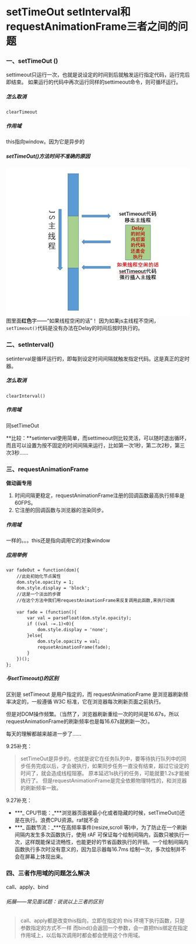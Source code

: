 # setTimeOut  setInterval和requestAnimationFrame三者之间的问题

### 一、setTimeOut ()
settimeout只运行一次，也就是说设定的时间到后就触发运行指定代码，运行完后即结束。
如果运行的代码中再次运行同样的settimeout命令，则可循环运行。
##### 怎么取消
`clearTimeout`

##### 作用域
this指向window。因为它是异步的

##### setTimeOut()方法时间不准确的原因
![](media/15373759754385.jpg)
图里面**红色**字——“如果线程空闲的话”！
因为如果js主线程不空闲，`setTimeout()`代码是没有办法在Delay的时间后按时执行的。

###  二、setInterval()
setinterval是循环运行的，即每到设定时间间隔就触发指定代码。这是真正的定时器。

##### 怎么取消
`clearInterval()`

##### 作用域
同setTimeOut

**比较：**setinterval使用简单，而settimeout则比较灵活，可以随时退出循环，而且可以设置为按不固定的时间间隔来运行，比如第一次1秒，第二次2秒，第三次3秒……

### 三、requestAnimationFrame
**做动画专用**
1. 时间间隔更稳定，requestAnimationFrame注册的回调函数最高执行频率是60FPS。
2. 它注册的回调函数与浏览器的渲染同步。

##### 作用域
一样的。。。this还是指向调用它的对象window

##### 应用举例

```
var fadeOut = function(dom){
    //此处初始化节点属性
    dom.style.opacity = 1;
    dom.style.display = 'block';
    //这是一个淡出的步骤
    //在这个方法中我们用requestAnimationFrame来反复调用此函数,来执行动画
    
    var fade = (function(){
        var val = parseFloat(dom.style.opacity);
        if ((val -=.1)<0){
            dom.style.display = 'none';
        }else{
            dom.style.opacity = val;
            requsetAnimationFrame(fade);
        }
    })();
};
```

##### 与setTimeout()的区别
区别是 setTimeout 是用户指定的，而 requestAnimationFrame 是浏览器刷新频率决定的，一般遵循 W3C 标准，它在浏览器每次刷新页面之前执行。

但是对DOM操作频繁。（当然了，浏览器刷新重绘一次的时间是16.67s，所以requestAnimationFrame的刷新频率也是每16.67s就刷新一次）。

每天的理解都越来越进一步了……

9.25补充：
>setTimeOut是异步的，也就是说它在任务队列中，要等待执行队列中的同步任务完成以后，才会被执行，如果同步任务一直没有结束，超过它设定的时间了，就会造成线程阻塞。
>原本延迟1s执行的任务，可能就要1.2s才能被执行了。
>但是requestAnimationFrame是完全依赖物理特性的，和浏览器的刷新频率一致。
>
9.27补充：
* ***_ CPU节能：_***浏览器页面被最小化或者隐藏的时候，setTimeOut()还是在执行。浪费CPU资源。raf就不会
* ***_ 函数节流：_***在高频率事件(resize,scroll 等)中，为了防止在一个刷新间隔内发生多次函数执行，使用 rAF 可保证每个绘制间隔内，函数只被执行一次，这样既能保证流畅性，也能更好的节省函数执行的开销。一个绘制间隔内函数执行多次时没有意义的，因为显示器每16.7ms 绘制一次，多次绘制并不会在屏幕上体现出来。


### 四、三者作用域的问题怎么解决

call、apply、bind

###### 拓展——常见面试题：说说以上三者的区别

> call、apply都是改变this指向，立即在指定的 this 环境下执行函数，只是参数指定的方式不一样
> 而bind()会返回一个参数，会一直把this绑定在指定作用域上，以后每次调用时都会都会使用这个作用域。